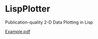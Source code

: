 LispPlotter
===========

Publication-quality 2-D Data Plotting in Lisp

[Example.pdf](https://github.com/dbmcclain/LispPlotter/files/14318921/Example.pdf)
